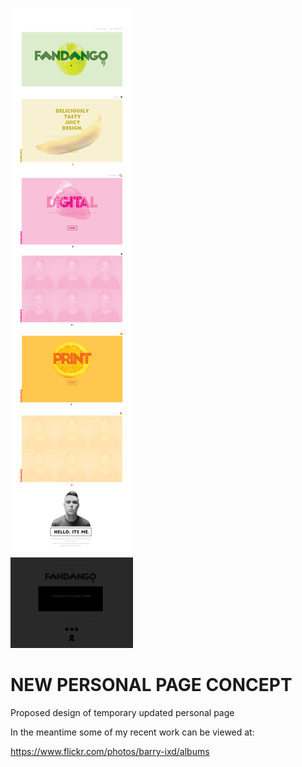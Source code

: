 ![Website Proposal](images/fandango.jpg)

NEW PERSONAL PAGE CONCEPT
==========================

Proposed design of temporary updated personal page

In the meantime some of my recent work can be viewed at:

https://www.flickr.com/photos/barry-ixd/albums